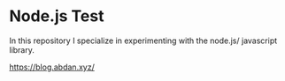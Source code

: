 # Node.js Test

In this repository I specialize in experimenting with the node.js/ javascript library.

https://blog.abdan.xyz/
